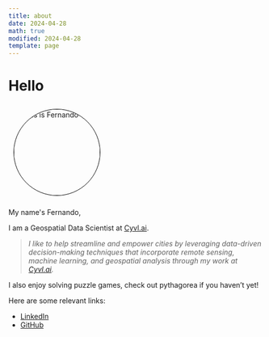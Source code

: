 ```yaml
---
title: about
date: 2024-04-28
math: true
modified: 2024-04-28
template: page
---
```


# Hello

<img src = "https://media.licdn.com/dms/image/v2/C4D03AQFpWJDU-wyAeA/profile-displayphoto-shrink_800_800/profile-displayphoto-shrink_800_800/0/1621896975166?e=1730937600&v=beta&t=idqVskxLppjUPhyOuMG3xQ7WGYZo51ybLsTgsm0FE_s" width="170px" height="170px" style="border-radius: 80%; border:1px solid black; margin:10px;"  title="This is Fernando">



My name's Fernando,

I am a Geospatial Data Scientist at [Cyvl.ai](https://www.cyvl.ai/).

> *I like to help streamline and empower cities by leveraging data-driven decision-making techniques that incorporate remote sensing, machine learning, and geospatial analysis through my work at  [Cyvl.ai](https://www.cyvl.ai/).*


I also enjoy solving puzzle games, check out pythagorea if you haven’t yet!

Here are some relevant links:

- [LinkedIn](https://www.linkedin.com/in/fernando-mazzoni-166443187/)
- [GitHub](https://github.com/FMazzoni)
